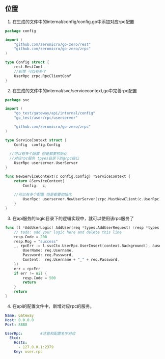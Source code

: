## 位置

1. 在生成的文件中的internal/config/config.go中添加对应rpc配置

```go
package config

import (
	"github.com/zeromicro/go-zero/rest"
	"github.com/zeromicro/go-zero/zrpc"
)

type Config struct {
	rest.RestConf
	//新增 可以有多个 
	UserRpc zrpc.RpcClientConf
}

```

2. 在生成的文件中的internal/svc/servicecontext,go中完善rpc配置

```go
package svc

import (
	"go_test/gateway/api/internal/config"
	"go_test/user/rpc/userserver"

	"github.com/zeromicro/go-zero/zrpc"
)

type ServiceContext struct {
	Config  config.Config
  
  //可以有多个配置 但是都要初始化
  //对应rpc服务 tpyes目录下的grpc接口
	UserRpc userserver.UserServer
}

func NewServiceContext(c config.Config) *ServiceContext {
	return &ServiceContext{
		Config:  c,
    
    //可以有多个配置 但是都要初始化
		UserRpc: userserver.NewUserServer(zrpc.MustNewClient(c.UserRpc)),
	}
}
```

3. 在api服务的logic目录下的逻辑实现中，就可以使用该rpc服务了

```go
func (l *AddUserLogic) AddUser(req *types.AddUserRequest) (resp *types.GeneralResponse, err error) {
	// todo: add your logic here and delete this line
	resp.Code = 200
	resp.Msg = "success"
	_, rpcErr := l.svcCtx.UserRpc.UserInsert(context.Background(), &user.UserInsertReq{
		UserName: req.Username,
		Password: req.Password,
		Content:  req.Username + "_" + req.Password,
	})
	err = rpcErr
	if err != nil {
		resp.Code = 500
		return
	}
	return
}
```

4. 在api的配置文件中，新增对应rpc的服务。

```yaml
Name: Gateway
Host: 0.0.0.0
Port: 8888

UserRpc:		#注意和配置名字对应
  Etcd:
    Hosts:
      - 127.0.0.1:2379
    Key: user.rpc
```

